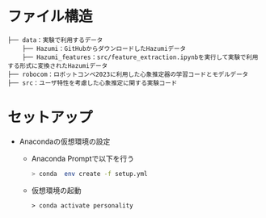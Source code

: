 # ファイル構造
```
├── data：実験で利用するデータ
    ├── Hazumi：GitHubからダウンロードしたHazumiデータ
    ├── Hazumi_features：src/feature_extraction.ipynbを実行して実験で利用する形式に変換されたHazumiデータ
├── robocom：ロボットコンペ2023に利用した心象推定器の学習コードとモデルデータ
├── src：ユーザ特性を考慮した心象推定に関する実験コード
```

# セットアップ
- Anacondaの仮想環境の設定

  - Anaconda Promptで以下を行う

    ```sh
    > conda  env create -f setup.yml
    ```

  - 仮想環境の起動

    ```
    > conda activate personality
    ```